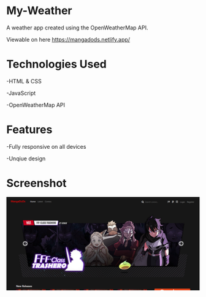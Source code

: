 # My-Weather
A weather app created using the OpenWeatherMap API.

Viewable on here https://mangadods.netlify.app/

# Technologies Used

-HTML & CSS

-JavaScript

-OpenWeatherMap API

# Features

-Fully responsive on all devices

-Unqiue design


# Screenshot

![alt text](https://github.com/nadbad/MangaDoDs-Website/blob/master/Project%204.PNG)

